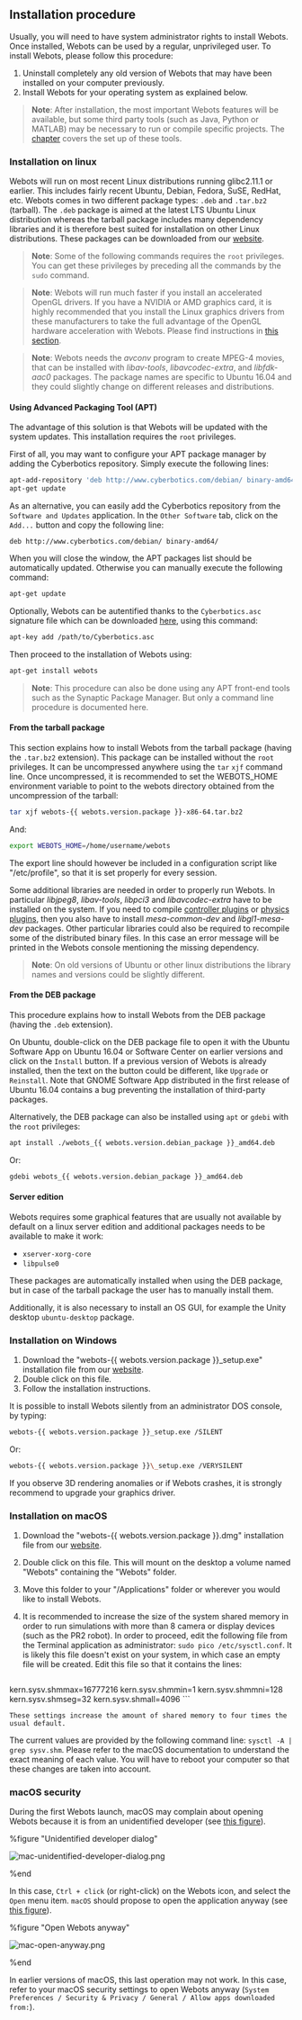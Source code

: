 ## Installation procedure

Usually, you will need to have system administrator rights to install Webots.
Once installed, Webots can be used by a regular, unprivileged user.
To install Webots, please follow this procedure:

1. Uninstall completely any old version of Webots that may have been installed on your computer previously.
2. Install Webots for your operating system as explained below.

> **Note**: After installation, the most important Webots features will be available, but some third party tools (such as Java, Python or MATLAB) may be necessary to run or compile specific projects.
The [chapter](language-setup.md) covers the set up of these tools.

### Installation on linux

Webots will run on most recent Linux distributions running glibc2.11.1 or earlier.
This includes fairly recent Ubuntu, Debian, Fedora, SuSE, RedHat, etc.
Webots comes in two different package types: `.deb` and `.tar.bz2` (tarball).
The `.deb` package is aimed at the latest LTS Ubuntu Linux distribution whereas the tarball package includes many dependency libraries and it is therefore best suited for installation on other Linux distributions.
These packages can be downloaded from our [website](http://www.cyberbotics.com/linux).

> **Note**: Some of the following commands requires the `root` privileges.
You can get these privileges by preceding all the commands by the `sudo` command.

<!-- -->

> **Note**: Webots will run much faster if you install an accelerated OpenGL drivers.
If you have a NVIDIA or AMD graphics card, it is highly recommended that you install the Linux graphics drivers from these manufacturers to take the full advantage of the OpenGL hardware acceleration with Webots.
Please find instructions in [this section](verifying-your-graphics-driver-installation.md).

<!-- -->

> **Note**: Webots needs the *avconv* program to create MPEG-4 movies, that can be installed with *libav-tools*, *libavcodec-extra*, and *libfdk-aac0* packages.
The package names are specific to Ubuntu 16.04 and they could slightly change on different releases and distributions.

#### Using Advanced Packaging Tool (APT)

The advantage of this solution is that Webots will be updated with the system updates.
This installation requires the `root` privileges.

First of all, you may want to configure your APT package manager by adding the Cyberbotics repository.
Simply execute the following lines:

```sh
apt-add-repository 'deb http://www.cyberbotics.com/debian/ binary-amd64/'
apt-get update
```

As an alternative, you can easily add the Cyberbotics repository from the `Software and Updates` application.
In the `Other Software` tab, click on the `Add...` button and copy the following line:

```text
deb http://www.cyberbotics.com/debian/ binary-amd64/
```

When you will close the window, the APT packages list should be automatically updated.
Otherwise you can manually execute the following command:

```sh
apt-get update
```

Optionally, Webots can be autentified thanks to the `Cyberbotics.asc` signature file which can be downloaded [here](http://www.cyberbotics.com/linux), using this command:

```sh
apt-key add /path/to/Cyberbotics.asc
```

Then proceed to the installation of Webots using:

```sh
apt-get install webots
```

> **Note**: This procedure can also be done using any APT front-end tools such as the Synaptic Package Manager.
But only a command line procedure is documented here.

#### From the tarball package

This section explains how to install Webots from the tarball package (having the `.tar.bz2` extension).
This package can be installed without the `root` privileges.
It can be uncompressed anywhere using the `tar` `xjf` command line.
Once uncompressed, it is recommended to set the WEBOTS\_HOME environment variable to point to the webots directory obtained from the uncompression of the tarball:

```sh
tar xjf webots-{{ webots.version.package }}-x86-64.tar.bz2
```

And:

```sh
export WEBOTS_HOME=/home/username/webots
```

The export line should however be included in a configuration script like "/etc/profile", so that it is set properly for every session.

Some additional libraries are needed in order to properly run Webots.
In particular *libjpeg8*, *libav-tools*, *libpci3* and *libavcodec-extra* have to be installed on the system.
If you need to compile [controller plugins](controller-plugin.md) or [physics plugins](webots-plugin.md#physics-plugin), then you also have to install *mesa-common-dev* and *libgl1-mesa-dev* packages.
Other particular libraries could also be required to recompile some of the distributed binary files.
In this case an error message will be printed in the Webots console mentioning the missing dependency.

> **Note**: On old versions of Ubuntu or other linux distributions the library names and versions could be slightly different.

#### From the DEB package

This procedure explains how to install Webots from the DEB package (having the `.deb` extension).

On Ubuntu, double-click on the DEB package file to open it with the Ubuntu Software App on Ubuntu 16.04 or Software Center on earlier versions and click on the `Install` button.
If a previous version of Webots is already installed, then the text on the button could be different, like `Upgrade` or `Reinstall`.
Note that GNOME Software App distributed in the first release of Ubuntu 16.04 contains a bug preventing the installation of third-party packages.

Alternatively, the DEB package can also be installed using `apt` or `gdebi` with the `root` privileges:

```sh
apt install ./webots_{{ webots.version.debian_package }}_amd64.deb
```

Or:

```sh
gdebi webots_{{ webots.version.debian_package }}_amd64.deb
```

#### Server edition

Webots requires some graphical features that are usually not available by default on a linux server edition and additional packages needs to be available to make it work:

- `xserver-xorg-core`
- `libpulse0`

These packages are automatically installed when using the DEB package, but in case of the tarball package the user has to manually install them.

Additionally, it is also necessary to install an OS GUI, for example the Unity desktop `ubuntu-desktop` package.

### Installation on Windows

1. Download the "webots-{{ webots.version.package }}\_setup.exe" installation file from our [website](http://www.cyberbotics.com/windows).
2. Double click on this file.
3. Follow the installation instructions.

It is possible to install Webots silently from an administrator DOS console, by typing:

```bash
webots-{{ webots.version.package }}_setup.exe /SILENT
```

Or:

```bash
webots-{{ webots.version.package }}\_setup.exe /VERYSILENT
```

If you observe 3D rendering anomalies or if Webots crashes, it is strongly recommend to upgrade your graphics driver.

### Installation on macOS

1. Download the "webots-{{ webots.version.package }}.dmg" installation file from our [website](http://www.cyberbotics.com/macosx).
2. Double click on this file.
This will mount on the desktop a volume named "Webots" containing the "Webots" folder.
3. Move this folder to your "/Applications" folder or wherever you would like to install Webots.
4. It is recommended to increase the size of the system shared memory in order to run simulations with more than 8 camera or display devices (such as the PR2 robot).
In order to proceed, edit the following file from the Terminal application as administrator: `sudo pico /etc/sysctl.conf`.
It is likely this file doesn't exist on your system, in which case an empty file will be created.
Edit this file so that it contains the lines:

    ```
kern.sysv.shmmax=16777216
kern.sysv.shmmin=1
kern.sysv.shmmni=128
kern.sysv.shmseg=32
kern.sysv.shmall=4096
    ```

    These settings increase the amount of shared memory to four times the usual default.
The current values are provided by the following command line: `sysctl -A | grep sysv.shm`.
Please refer to the macOS documentation to understand the exact meaning of each value.
You will have to reboot your computer so that these changes are taken into account.

### macOS security

During the first Webots launch, macOS may complain about opening Webots because it is from an unidentified developer (see [this figure](#unidentified-developer-dialog)).

%figure "Unidentified developer dialog"

![mac-unidentified-developer-dialog.png](images/mac-unidentified-developer-dialog.png)

%end

In this case, `Ctrl + click` (or right-click) on the Webots icon, and select the `Open` menu item.
`macOS` should propose to open the application anyway (see [this figure](#unidentified-developer-dialog)).

%figure "Open Webots anyway"

![mac-open-anyway.png](images/mac-open-anyway.png)

%end

In earlier versions of macOS, this last operation may not work.
In this case, refer to your macOS security settings to open Webots anyway (`System Preferences / Security & Privacy / General / Allow apps downloaded from:`).
